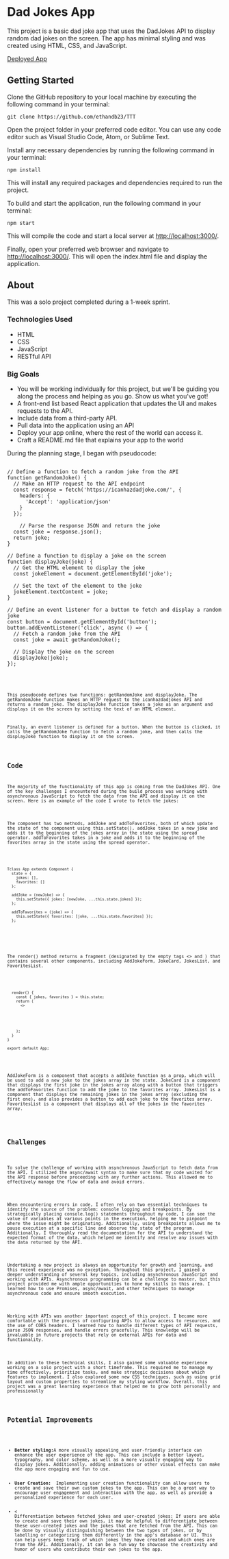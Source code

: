  <h1>Dad Jokes App</h1>
    <p>This project is a basic dad joke app that uses the DadJokes API to display random dad jokes on the screen. The app has minimal styling and was created using HTML, CSS, and JavaScript.</p>

<a href="https://dad-jokes-api-list-project-2.netlify.app">Deployed App</a>


<h2>Getting Started</h2>
<p>Clone the GitHub repository to your local machine by executing the following command in your terminal:</p>
<pre><code>git clone https://github.com/ethandb23/TTT</code></pre>
<p>Open the project folder in your preferred code editor. You can use any code editor such as Visual Studio Code, Atom, or Sublime Text.</p>
<p>Install any necessary dependencies by running the following command in your terminal:</p>
<pre><code>npm install</code></pre>
<p>This will install any required packages and dependencies required to run the project.</p>
<p>To build and start the application, run the following command in your terminal:</p>
<pre><code>npm start</code></pre>
<p>This will compile the code and start a local server at <a href="http://localhost:3000/">http://localhost:3000/</a>.</p>
<p>Finally, open your preferred web browser and navigate to <a href="http://localhost:3000/">http://localhost:3000/</a>. This will open the index.html file and display the application.</p>

<h2>About</h2>
<p>This was a solo project completed during a 1-week sprint.</p>


<h3>Technologies Used</h3>
<ul>
  <li>HTML</li>
  <li>CSS</li>
  <li>JavaScript</li>
  <li>RESTful API</li>
</ul>

<h3>Big Goals</h3>
<ul>
  <li>You will be working individually for this project, but we'll be guiding you along the process and helping as you go. Show us what you've got!</li>
  <li>A front-end list based React application that updates the UI and makes requests to the API.</li>
  <li>Include data from a third-party API.</li>
  <li>Pull data into the application using an API</li>
  <li>Deploy your app online, where the rest of the world can access it.</li>
  <li>Craft a README.md file that explains your app to the world</li>
</ul>




During the planning stage, I began with pseudocode:

    
    

<pre><code>
// Define a function to fetch a random joke from the API
function getRandomJoke() {
  // Make an HTTP request to the API endpoint
  const response = fetch('https://icanhazdadjoke.com/', {
    headers: {
      'Accept': 'application/json'
    }
  });
  
    // Parse the response JSON and return the joke
  const joke = response.json();
  return joke;
}

// Define a function to display a joke on the screen
function displayJoke(joke) {
  // Get the HTML element to display the joke
  const jokeElement = document.getElementById('joke');
  
  // Set the text of the element to the joke
  jokeElement.textContent = joke;
}

// Define an event listener for a button to fetch and display a random joke
const button = document.getElementById('button');
button.addEventListener('click', async () => {
  // Fetch a random joke from the API
  const joke = await getRandomJoke();
  
  // Display the joke on the screen
  displayJoke(joke);
});

</pre><code>



<p>This pseudocode defines two functions: getRandomJoke and displayJoke. The getRandomJoke function makes an HTTP request to the icanhazdadjokes API and returns a random joke. The displayJoke function takes a joke as an argument and displays it on the screen by setting the text of an HTML element.</p>
<p>Finally, an event listener is defined for a button. When the button is clicked, it calls the getRandomJoke function to fetch a random joke, and then calls the displayJoke function to display it on the screen.</p>



<h2>Code</h2>
<p>The majority of the functionality of this app is coming from the DadJokes API. One of the key challenges I encountered during the build process was working with asynchronous JavaScript to fetch the data from the API and display it on the screen. Here is an example of the code I wrote to fetch the jokes:</p>

<p>The component has two methods, addJoke and addToFavorites, both of which update the state of the component using this.setState(). addJoke takes in a new joke and adds it to the beginning of the jokes array in the state using the spread operator. addToFavorites takes in a joke and adds it to the beginning of the favorites array in the state using the spread operator.
</p>

<pre><code>
Tclass App extends Component {
  state = {
    jokes: [],
    favorites: []
  };

  addJoke = (newJoke) => {
    this.setState({ jokes: [newJoke, ...this.state.jokes] });
  };

  addToFavorites = (joke) => {
    this.setState({ favorites: [joke, ...this.state.favorites] });
  };


</pre></code>

<p>
The render() method returns a fragment (designated by the empty tags <> and </>) that contains several other components, including AddJokeForm, JokeCard, JokesList, and FavoritesList.
</p>

<pre><code>
  render() {
    const { jokes, favorites } = this.state;
    return (
      <>
        <AddJokeForm addJoke={this.addJoke} />
        <JokeCard joke={jokes[0]} addToFavorites={this.addToFavorites} />
        <JokesList jokes={jokes.slice(1)} addToFavorites={this.addToFavorites} />
        <FavoritesList favorites={favorites} />
      </>
    );
  }
}

export default App;

</code></pre>

<p>AddJokeForm is a component that accepts a addJoke function as a prop, which will be used to add a new joke to the jokes array in the state. JokeCard is a component that displays the first joke in the jokes array along with a button that triggers the addToFavorites function to add the joke to the favorites array. JokesList is a component that displays the remaining jokes in the jokes array (excluding the first one), and also provides a button to add each joke to the favorites array. FavoritesList is a component that displays all of the jokes in the favorites array.

</p>


<h2>Challenges</h2>

<p>To solve the challenge of working with asynchronous JavaScript to fetch data from the API, I utilized the async/await syntax to make sure that my code waited for the API response before proceeding with any further actions. This allowed me to effectively manage the flow of data and avoid errors.
</p>

<p>When encountering errors in code, I often rely on two essential techniques to identify the source of the problem: console logging and breakpoints. By strategically placing console.log() statements throughout my code, I can see the value of variables at various points in the execution, helping me to pinpoint where the issue might be originating. Additionally, using breakpoints allows me to pause execution at a specific line and observe the state of the program. Additionally, I thoroughly read the documentation for the API to understand the expected format of the data, which helped me identify and resolve any issues with the data returned by the API.</p>


<p>Undertaking a new project is always an opportunity for growth and learning, and this recent experience was no exception. Throughout this project, I gained a deeper understanding of several key topics, including asynchronous JavaScript and working with APIs. Asynchronous programming can be a challenge to master, but this project provided me with ample opportunities to hone my skills in this area. I learned how to use Promises, async/await, and other techniques to manage asynchronous code and ensure smooth execution.
</p>

<p>Working with APIs was another important aspect of this project. I became more comfortable with the process of configuring APIs to allow access to resources, and the use of CORS headers. I learned how to handle different types of API requests, parse JSON responses, and handle errors gracefully. This knowledge will be invaluable in future projects that rely on external APIs for data and functionality.
</p>


<p>In addition to these technical skills, I also gained some valuable experience working on a solo project with a short timeframe. This required me to manage my time effectively, prioritize tasks, and make strategic decisions about which features to implement. I also explored some new CSS techniques, such as using grid layout and custom properties to streamline my styling workflow. Overall, this project was a great learning experience that helped me to grow both personally and professionally</p>

<h2>Potential Improvements</h2>
<ul>
  <li><strong>Better styling:</strong>A more visually appealing and user-friendly interface can enhance the user experience of the app. This can include a better layout, typography, and color scheme, as well as a more visually engaging way to display jokes. Additionally, adding animations or other visual effects can make the app more engaging and fun to use.</li>
  <li><strong>User Creation:</strong>  Implementing user creation functionality can allow users to create and save their own custom jokes to the app. This can be a great way to encourage user engagement and interaction with the app, as well as provide a personalized experience for each user.</li>
  <li><
Differentiation between fetched jokes and user-created jokes: If users are able to create and save their own jokes, it may be helpful to differentiate between these user-created jokes and the jokes that are fetched from the API. This can be done by visually distinguishing between the two types of jokes, or by labelling or categorizing them differently in the app's database or UI. This can help users keep track of which jokes they have created and which ones are from the API. Additionally, it can be a fun way to showcase the creativity and humor of users who contribute their own jokes to the app.
</li>
</ul>
